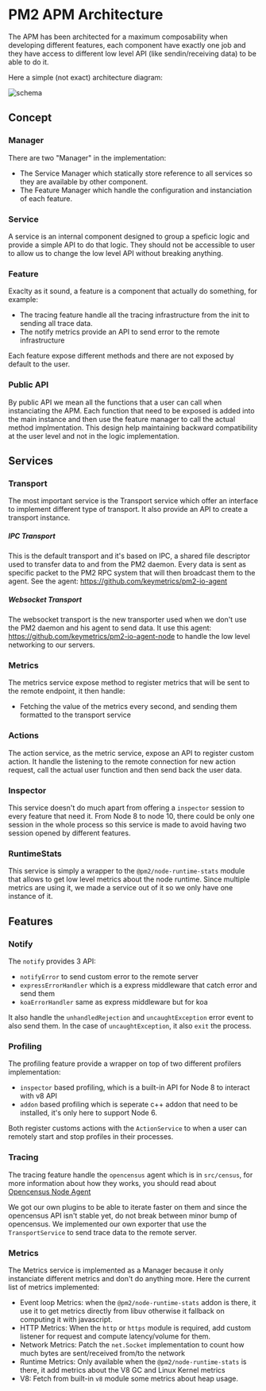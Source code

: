 # PM2 APM Architecture

The APM has been architected for a maximum composability when developing different features, each component have exactly one job and they have access to different low level API (like sendin/receiving data) to be able to do it.

Here a simple (not exact) architecture diagram:

![schema](https://docs.google.com/drawings/d/e/2PACX-1vQdtaYLu1QaVwuhYfqhbknDzpLHAZWZVSKEK-Q3jnn00herQ6bT2FqyTn2-7s_SU6eVelYs21WB711Z/pub?w=1311&h=726)

## Concept

### Manager

There are two "Manager" in the implementation:
  - The Service Manager which statically store reference to all services so they are available by other component.
  - The Feature Manager which handle the configuration and instanciation of each feature.

### Service

A service is an internal component designed to group a speficic logic and provide a simple API to do that logic.
They should not be accessible to user to allow us to change the low level API without breaking anything.

### Feature

Exaclty as it sound, a feature is a component that actually do something, for example:
  - The tracing feature handle all the tracing infrastructure from the init to sending all trace data.
  - The notify metrics provide an API to send error to the remote infrastructure

Each feature expose different methods and there are not exposed by default to the user.

### Public API

By public API we mean all the functions that a user can call when instanciating the APM.
Each function that need to be exposed is added into the main instance and then use the feature manager to call the actual method implmentation.
This design help maintaining backward compatibility at the user level and not in the logic implementation.

## Services

### Transport

The most important service is the Transport service which offer an interface to implement different type of transport. It also provide an API to create a transport instance.

##### IPC Transport

This is the default transport and it's based on IPC, a shared file descriptor used to transfer data to and from the PM2 daemon.
Every data is sent as specific packet to the PM2 RPC system that will then broadcast them to the agent.
See the agent: https://github.com/keymetrics/pm2-io-agent

##### Websocket Transport

The websocket transport is the new transporter used when we don't use the PM2 daemon and his agent to send data.
It use this agent: https://github.com/keymetrics/pm2-io-agent-node to handle the low level networking to our servers.

### Metrics

The metrics service expose method to register metrics that will be sent to the remote endpoint, it then handle:
- Fetching the value of the metrics every second, and sending them formatted to the transport service

### Actions

The action service, as the metric service, expose an API to register custom action. It handle the listening to the remote connection for new action request, call the actual user function and then send back the user data.

### Inspector

This service doesn't do much apart from offering a `inspector` session to every feature that need it. From Node 8 to node 10, there could be only one session in the whole process so this service is made to avoid having two session opened by different features.

### RuntimeStats

This service is simply a wrapper to the `@pm2/node-runtime-stats` module that allows to get low level metrics about the node runtime.
Since multiple metrics are using it, we made a service out of it so we only have one instance of it.

## Features

### Notify

The `notify` provides 3 API:
  - `notifyError` to send custom error to the remote server
  - `expressErrorHandler` which is a express middleware that catch error and send them
  - `koaErrorHandler` same as express middleware but for koa

It also handle the `unhandledRejection` and `uncaughtException` error event to also send them. In the case of `uncaughtException`, it also `exit` the process.

### Profiling

The profiling feature provide a wrapper on top of two different profilers implementation:
  - `inspector` based profiling, which is a built-in API for Node 8 to interact with v8 API
  - `addon` based profiling which is seperate c++ addon that need to be installed, it's only here to support Node 6.

Both register customs actions with the `ActionService` to when a user can remotely start and stop profiles in their processes.

### Tracing

The tracing feature handle the `opencensus` agent which is in `src/census`, for more information about how they works, you should read about [Opencensus Node Agent](https://github.com/census-instrumentation/opencensus-node/)

We got our own plugins to be able to iterate faster on them and since the opencensus API isn't stable yet, do not break between minor bump of opencensus.
We implemented our own exporter that use the `TransportService` to send trace data to the remote server.

### Metrics

The Metrics service is implemented as a Manager because it only instanciate different metrics and don't do anything more.
Here the current list of metrics implemented:
  - Event loop Metrics: when the `@pm2/node-runtime-stats` addon is there, it use it to get metrics directly from libuv otherwise it fallback on computing it with javascript.
  - HTTP Metrics: When the `http` or `https` module is required, add custom listener for request and compute latency/volume for them.
  - Network Metrics: Patch the `net.Socket` implementation to count how much bytes are sent/received from/to the network
  - Runtime Metrics: Only available when the `@pm2/node-runtime-stats` is there, it add metrics about the V8 GC and Linux Kernel metrics
  - V8: Fetch from built-in `v8` module some metrics about heap usage.

